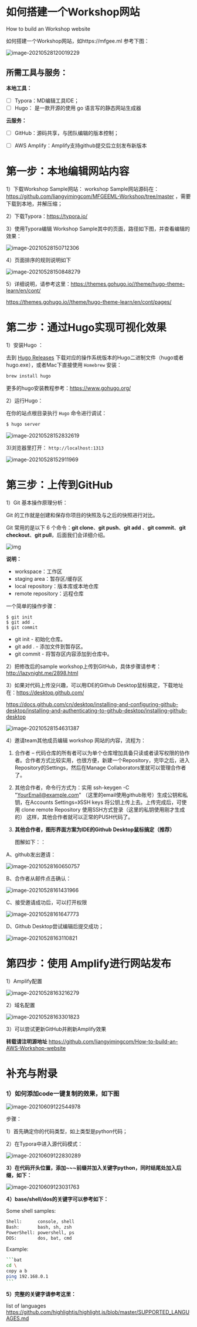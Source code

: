 # 如何搭建一个Workshop网站

How to build an Workshop website

如何搭建一个Workshop网站，如https://mfgee.ml
参考下图：

![image-20210528120019229](https://raw.githubusercontent.com/liangyimingcom/storage/master/uPic/image-20210528120019229.png)



## 所需工具与服务：

**本地工具：**

- [ ] Typora：MD编辑工具IDE；
- [ ] Hugo： 是一款开源的使用 go 语言写的静态网站生成器

**云服务：**

- [ ] GitHub：源码共享，与团队编辑的版本控制；
- [ ] AWS Amplify：Amplify支持github提交后立刻发布新版本



# 第一步：本地编辑网站内容



1）下载Workshop Sample网站： workshop Sample网站源码在： https://github.com/liangyimingcom/MFGEEML-Workshop/tree/master ，需要下载到本地，并解压缩；

2）下载Typora：https://typora.io/

3）使用Typora编辑 Workshop Sample其中的页面，路径如下图，并查看编辑的效果：

![image-20210528150712306](https://raw.githubusercontent.com/liangyimingcom/storage/master/uPic/image-20210528150712306.png)

4）页面排序的规则说明如下

![image-20210528150848279](https://raw.githubusercontent.com/liangyimingcom/storage/master/uPic/image-20210528150848279.png)

5）详细说明，请参考这里：https://themes.gohugo.io//theme/hugo-theme-learn/en/cont/

https://themes.gohugo.io//theme/hugo-theme-learn/en/cont/pages/





# 第二步：通过Hugo实现可视化效果



1）安装Hugo ：

去到 [Hugo Releases](https://github.com/spf13/hugo/releases) 下载对应的操作系统版本的Hugo二进制文件（hugo或者hugo.exe），或者Mac下直接使用 `Homebrew` 安装：

```bash
brew install hugo
```

更多的hugo安装教程参考：https://www.gohugo.org/



2）运行Hugo：

在你的站点根目录执行 `Hugo` 命令进行调试：

```bash
$ hugo server 
```

![image-20210528152832619](https://raw.githubusercontent.com/liangyimingcom/storage/master/uPic/image-20210528152832619.png)



3)浏览器里打开： `http://localhost:1313`

![image-20210528152911969](https://raw.githubusercontent.com/liangyimingcom/storage/master/uPic/image-20210528152911969.png)



# 第三步：上传到GitHub



1）Git 基本操作原理分析：

Git 的工作就是创建和保存你项目的快照及与之后的快照进行对比。

Git 常用的是以下 6 个命令：**git clone**、**git push**、**git add** 、**git commit**、**git checkout**、**git pull**，后面我们会详细介绍。

![img](https://www.runoob.com/wp-content/uploads/2015/02/git-command.jpg)

**说明：**

- workspace：工作区
- staging area：暂存区/缓存区
- local repository：版本库或本地仓库
- remote repository：远程仓库

一个简单的操作步骤：

```
$ git init    
$ git add .    
$ git commit  
```

- git init - 初始化仓库。
- git add . - 添加文件到暂存区。
- git commit - 将暂存区内容添加到仓库中。

 

2）把修改后的sample workshop上传到GitHub，具体步骤请参考：http://lazynight.me/2898.html

3）如果对代码上传没兴趣，可以用IDE的Github Desktop鼠标搞定，下载地址在：https://desktop.github.com/

https://docs.github.com/cn/desktop/installing-and-configuring-github-desktop/installing-and-authenticating-to-github-desktop/installing-github-desktop

![image-20210528154631387](https://raw.githubusercontent.com/liangyimingcom/storage/master/uPic/image-20210528154631387.png)



4）邀请team其他成员编辑 workshop 网站的内容，流程为：

1. 合作者 – 代码仓库的所有者可以为单个仓库增加具备只读或者读写权限的协作者。合作者方式比较实用，也很方便，新建一个Repository，完毕之后，进入Repository的Settings，然后在Manage Collaborators里就可以管理合作者了。

2. 其他合作者，命令行方式为：实用 ssh-keygen -C "YourEmail@example.com" （这里的email使用github账号）生成公钥和私钥，在Accounts Settings=》SSH keys 将公钥上传上去。上传完成后，可使用 clone remote Repository 使用SSH方式登录（这里的私钥使用刚才生成的） 这样，其他合作者就可以正常的PUSH代码了。

3. **其他合作者，图形界面方案为IDE的Github Desktop鼠标搞定（推荐）**

   图解如下：：

A、github发出邀请：

![image-20210528160650757](https://raw.githubusercontent.com/liangyimingcom/storage/master/uPic/image-20210528160650757.png)

B、合作者从邮件点击确认：

![image-20210528161431966](https://raw.githubusercontent.com/liangyimingcom/storage/master/uPic/image-20210528161431966.png)

C、接受邀请成功后，可以打开权限

![image-20210528161647773](https://raw.githubusercontent.com/liangyimingcom/storage/master/uPic/image-20210528161647773.png)

D、Github Desktop尝试编辑后提交成功；

![image-20210528163110821](https://raw.githubusercontent.com/liangyimingcom/storage/master/uPic/image-20210528163110821.png)





# 第四步：使用 Amplify进行网站发布



1）Amplify配置

![image-20210528163216279](https://raw.githubusercontent.com/liangyimingcom/storage/master/uPic/image-20210528163216279.png)

2）域名配置

![image-20210528163301823](https://raw.githubusercontent.com/liangyimingcom/storage/master/uPic/image-20210528163301823.png)



3）可以尝试更新GitHub并刷新Amplify效果



**转载请注明源地址** https://github.com/liangyimingcom/How-to-build-an-AWS-Workshop-website







# 补充与附录

### 1）如何添加code一键复制的效果，如下图

![image-20210609122544978](https://raw.githubusercontent.com/liangyimingcom/storage/master/uPic/image-20210609122544978.png)



步骤：

1）首先确定你的代码类型，如上类型是python代码；

2）在Typora中进入源代码模式：

![image-20210609122830289](https://raw.githubusercontent.com/liangyimingcom/storage/master/uPic/image-20210609122830289.png)



**3）在代码开头位置，添加~~~前缀并加入关键字python，同时结尾处加入后缀，如下：**

![image-20210609123031763](https://raw.githubusercontent.com/liangyimingcom/storage/master/uPic/image-20210609123031763.png)



**4）base/shell/dos的关键字可以参考如下：**

Some shell samples:

```sh
Shell:      console, shell
Bash:       bash, sh, zsh
PowerShell: powershell, ps
DOS:        dos, bat, cmd
```

Example:

~~~sh
```bat
cd \
copy a b
ping 192.168.0.1
```
~~~



**5）完整的关键字请参考这里：**

list of languages   https://github.com/highlightjs/highlight.js/blob/master/SUPPORTED_LANGUAGES.md
